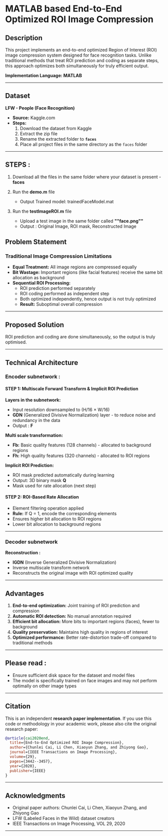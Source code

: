 # **MATLAB based End-to-End Optimized ROI Image Compression**

## **Description**

This project implements an end-to-end optimized Region of Interest (ROI) image compression system designed for face recognition tasks. Unlike traditional methods that treat ROI prediction and coding as separate steps, this approach optimizes both simultaneously for truly efficient output.

**Implementation Language: MATLAB**

---

## **Dataset**

**LFW - People (Face Recognition)**
- **Source:** Kaggle.com
- **Steps:**
  1. Download the dataset from Kaggle
  2. Extract the zip file
  3. Rename the extracted folder to **`faces`**
  4. Place all project files in the same directory as the `faces` folder

---

## **STEPS :**

1. Download all the files in the same folder where your dataset is present - **faces**
2. Run the **demo.m** file
   - Output Trained model: trainedFaceModel.mat 

3. Run the **testImageROI.m** file
   - Upload a test image in the same folder called **""face.png""**
   - Output : Original Image, ROI mask, Reconstructed Image


## **Problem Statement**

### **Traditional Image Compression Limitations**
- **Equal Treatment:** All image regions are compressed equally
- **Bit Wastage:** Important regions (like facial features) receive the same bit allocation as background
- **Sequential ROI Processing:** 
  - ROI prediction performed separately
  - ROI coding performed as independent step
  - Both optimized independently, hence output is not truly optimized
  - **Result:** Suboptimal overall compression

---

## **Proposed Solution**

ROI prediction and coding are done simultaneously, so the output is truly optimised.

---

## **Technical Architecture**

### **Encoder subnetwork :**

#### **STEP 1: Multiscale Forward Transform & Implicit ROI Prediction**

**Layers in the subnetwork:**
- Input resolution downsampled to (H/16 × W/16)
- **GDN** (Generalized Divisive Normalization) layer - to reduce noise and redundancy in the data
- Output : **F**

**Multi scale transformation:**
- **Fb:** Basic quality features (128 channels) - allocated to background regions
- **Fh:** High quality features (320 channels) - allocated to ROI regions

**Implicit ROI Prediction:**
- ROI mask predicted automatically during learning
- Output: 3D binary mask **Q**
- Mask used for rate allocation (next step)

#### **STEP 2: ROI-Based Rate Allocation**

- Element filtering operation applied
- **Rule:** If Q = 1, encode the corresponding elements
- Ensures higher bit allocation to ROI regions
- Lower bit allocation to background regions

---

### **Decoder subnetwork**

**Reconstruction :**
- **IGDN** (Inverse Generalized Divisive Normalization)
- Inverse multiscale transform network
- Reconstructs the original image with ROI optimized quality

---


## **Advantages**

1. **End-to-end optimization:** Joint training of ROI prediction and compression
2. **Automatic ROI detection:** No manual annotation required
3. **Efficient bit allocation:** More bits to important regions (faces), fewer to background
4. **Quality preservation:** Maintains high quality in regions of interest
5. **Optimized performance:** Better rate-distortion trade-off compared to traditional methods

---


## **Please read :**

- Ensure sufficient disk space for the dataset and model files
- The model is specifically trained on face images and may not perform optimally on other image types

---

## **Citation**

This is an independent **research paper implementation**.
If you use this code or methodology in your academic work,  please also cite the original research paper:
```bibtex
@article{cai2020end,
  title={End-to-End Optimized ROI Image Compression},
  author={Chunlei Cai, Li Chen, Xiaoyun Zhang, and Zhiyong Gao},
  journal={IEEE Transactions on Image Processing},
  volume={29},
  pages={3442--3457},
  year={2020},
  publisher={IEEE}
}
```
---

## **Acknowledgments**

- Original paper authors: Chunlei Cai, Li Chen, Xiaoyun Zhang, and Zhiyong Gao
- LFW (Labeled Faces in the Wild) dataset creators
- IEEE Transactions on Image Processing, VOL 29, 2020

---


